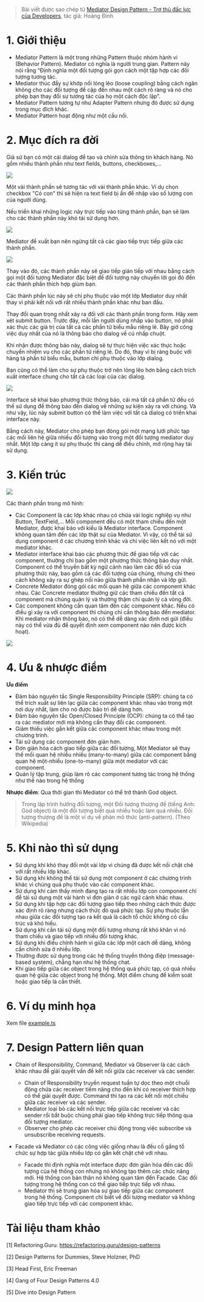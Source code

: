 > Bài viết được sao chép từ [Mediator Design Pattern - Trợ thủ đắc lực của Developers](https://viblo.asia/p/mediator-design-pattern-tro-thu-dac-luc-cua-developers-m68Z0jVj5kG), tác giả: Hoàng Đinh

# 1. Giới thiệu

- Mediator Pattern là một trong những Pattern thuộc nhóm hành vi (Behavior Pattern). Mediator có nghĩa là người trung gian. Pattern này nói rằng “Định nghĩa một đối tượng gói gọn cách một tập hợp các đối tượng tương tác.
- Mediator thúc đẩy sự khớp nối lỏng lẻo (loose coupling) bằng cách ngăn không cho các đối tượng đề cập đến nhau một cách rõ ràng và nó cho phép bạn thay đổi sự tương tác của họ một cách độc lập”.
- Mediator Pattern tương tự như Adapter Pattern nhưng đó được sử dụng trong mục đích khác.
- Mediator Pattern hoạt động như một cầu nối.

# 2. Mục đích ra đời

Giả sử bạn có một cái dialog để tạo và chỉnh sửa thông tin khách hàng. Nó gồm nhiều thành phần như text fields, buttons, checkboxes,…

![](https://images.viblo.asia/f5e4b4fc-ae42-4069-ac70-4728f0eb180a.png)

Một vài thành phần sẽ tương tác với vài thành phần khác. Ví dụ chọn checkbox "Có con" thì sẽ hiện ra text field bị ẩn để nhập vào số lượng con của người dùng.

Nếu triển khai những logic này trực tiếp vào từng thành phần, bạn sẽ làm cho các thành phần này khó tái sử dụng hơn.

![](https://images.viblo.asia/3c531ff2-ce5f-486c-ac83-33cef1f66446.png)

Mediator đề xuất bạn nên ngừng tất cả các giao tiếp trực tiếp giữa các thành phần.

![](https://images.viblo.asia/0b1e640c-014a-4f69-b59a-3992ded8dc4a.png)

Thay vào đó, các thành phần này sẽ giao tiếp gián tiếp với nhau bằng cách gọi một đối tượng Mediator đặc biệt để đối tượng này chuyển lời gọi đó đến các thành phần thích hợp giùm bạn.

Các thành phần lúc này sẽ chỉ phụ thuộc vào một lớp Mediator duy nhất thay vì phải kết nối với rất nhiều thành phần khác như ban đầu.

Thay đổi quan trọng nhất xảy ra đối với các thành phần trong form. Hãy xem xét submit button. Trước đây, mỗi lần người dùng nhấp vào button, nó phải xác thực các giá trị của tất cả các phần tử biểu mẫu riêng lẻ. Bây giờ công việc duy nhất của nó là thông báo cho dialog về cú nhấp chuột.

Khi nhận được thông báo này, dialog sẽ tự thực hiện việc xác thực hoặc chuyển nhiệm vụ cho các phần tử riêng lẻ. Do đó, thay vì bị ràng buộc với hàng tá phần tử biểu mẫu, button chỉ phụ thuộc vào lớp dialog.

Bạn cũng có thể làm cho sự phụ thuộc trở nên lỏng lẽo hơn bằng cách trích xuất interface chung cho tất cả các loại của các dialog.

![](https://images.viblo.asia/a706c40e-f1f5-4f9e-8a34-b7c850b15b90.png)

Interface sẽ khai báo phương thức thông báo, cái mà tất cả phần tử đều có thể sử dụng để thông báo đến dialog về những sự kiện xảy ra với chúng. Và như vậy, lúc này submit button có thể làm việc với tất cả dialog có triển khai interface này.

Bằng cách này, Mediator cho phép bạn đóng gói một mạng lưới phức tạp các mối liên hệ giữa nhiều đối tượng vào trong một đối tượng mediator duy nhất. Một lớp càng ít sự phụ thuộc thì càng dễ điều chỉnh, mở rộng hay tái sử dụng.

# 3. Kiến trúc

![](https://refactoring.guru/images/patterns/diagrams/mediator/structure.png)

Các thành phần trong mô hình:

- Các Component là các lớp khác nhau có chứa vài logic nghiệp vụ như Button, TextField,... Mỗi component đều có một tham chiếu đến một Mediator, được khai báo với kiểu là Mediator interface. Component không quan tâm đến các lớp thật sự của Mediator. Vì vậy, có thể tái sử dụng component ở các chương trình khác và chỉ việc liên kết nó với một mediator khác.
- Mediator interface khai báo các phương thức để giao tiếp với các component, thường chỉ bao gồm một phương thức thông báo duy nhất. Component có thể truyền bất kỳ ngữ cảnh nào làm các đối số của phương thức này, bao gồm cả các đối tượng của chúng, nhưng chỉ theo cách không xảy ra sự ghép nối nào giữa thành phần nhận và lớp gửi.
- Concrete Mediator đóng gói các mối quan hệ giữa các component khác nhau. Các Concrete mediator thường giữ các tham chiếu đến tất cả component mà chúng quản lý và thường thậm chí quản lý cả vòng đời.
- Các component không cần quan tâm đến các component khác. Nếu có điều gì xảy ra với component thì chúng chỉ cần thông báo đến mediator. Khi mediator nhận thông báo, nó có thể dễ dàng xác định nơi gửi (điều này có thể vừa đủ để quyết định xem component nào nên được kích hoạt).

![](https://images.viblo.asia/eafedd75-2e59-488f-8d24-2220bdfc47b0.png)

# 4. Ưu & nhược điểm

**Ưu điểm**

- Đảm bảo nguyên tắc Single Responsibility Principle (SRP): chúng ta có thể trích xuất sự liên lạc giữa các component khác nhau vào trong một nơi duy nhất, làm cho nó được bảo trì dễ dàng hơn.
- Đảm bảo nguyên tắc Open/Closed Principle (OCP): chúng ta có thể tạo ra các mediator mới mà không cần thay đổi các component.
- Giảm thiểu việc gắn kết giữa các component khác nhau trong một chương trình.
- Tái sử dụng các component đơn giản hơn.
- Đơn giản hóa cách giao tiếp giữa các đối tượng, Một Mediator sẽ thay thế mối quan hệ nhiều nhiều (many-to-many) giữa các component bằng quan hệ một-nhiều (one-to-many) giữa một mediator với các component.
- Quản lý tập trung, giúp làm rõ các component tương tác trong hệ thống như thế nào trong hệ thống

**Nhược điểm**: Qua thời gian thì Mediator có thể trở thành God object.

> Trong lập trình hướng đối tượng, một Đối tượng thượng đế (tiếng Anh: God object) là một đối tượng biết quá nhiều hoặc làm quá nhiều. Đối tượng thượng đế là một ví dụ về phản mô thức (anti-pattern). (Theo Wikipedia)

# 5. Khi nào thì sử dụng

- Sử dụng khi khó thay đổi một vài lớp vì chúng đã được kết nối chặt chẽ với rất nhiều lớp khác.
- Sử dụng khi không thể tái sử dụng một component ở các chương trình khác vì chúng quá phụ thuộc vào các component khác.
- Sử dụng khi cảm thấy mình đang tạo ra rất nhiều lớp con component chỉ để tái sử dụng một vài hành vi đơn giản ở các ngữ cảnh khác nhau.
- Sử dụng khi tập hợp các đối tượng giao tiếp theo những cách thức được xác định rõ ràng nhưng cách thức đó quá phức tạp. Sự phụ thuộc lẫn nhau giữa các đối tượng tạo ra kết quả là cách tổ chức không có cấu trúc và khó hiểu.
- Sử dụng khi cần tái sử dụng một đối tượng nhưng rất khó khăn vì nó tham chiếu và giao tiếp với nhiều đối tượng khác.
- Sử dụng khi điều chỉnh hành vi giữa các lớp một cách dễ dàng, không cần chỉnh sửa ở nhiều lớp.
- Thường được sử dụng trong các hệ thống truyền thông điệp (message-based system), chẳng hạn như hệ thống chat.
- Khi giao tiếp giữa các object trong hệ thống quá phức tạp, có quá nhiều quan hệ giữa các object trong hệ thống. Một điểm chung để kiểm soát hoặc giao tiếp là cần thiết.

# 6. Ví dụ minh họa

Xem file [example.ts](./example.ts)

# 7. Design Pattern liên quan

- Chain of Responsibility, Command, Mediator và Observer là các cách khác nhau để giải quyết vấn đề kết nối giữa các receiver và các sender.

  - Chain of Responsibility truyền request tuần tự dọc theo một chuỗi động chứa các receiver tiềm năng cho đến khi có receiver thích hợp có thể giải quyết được. Command thì tạo ra các kết nối một chiều giữa các receiver và các sender.
  - Mediator loại bỏ các kết nối trực tiếp giữa các receiver và các sender rồi bắt buộc chúng phải giao tiếp không trực tiếp thông qua đối tượng mediator.
  - Observer cho phép các receiver chủ động trong việc subscribe và unsubscribe receiving requests.

- Facade và Mediator có các công việc giống nhau là đều cố gắng tổ chức sự hợp tác giữa nhiều lớp có gắn kết chặt chẽ với nhau.

  - Facade thì định nghĩa một interface được đơn giản hóa đến các đối tượng của hệ thống con nhưng nó không tạo thêm các chức năng mới. Hệ thống con bản thân nó không quan tâm đến Facade. Các đối tượng trong hệ thống con có thể giao tiếp trực tiếp với nhau.
  - Mediator thì sẽ trung gian hóa sự giao tiếp giữa các component trong hệ thống. Component chỉ biết về đối tượng mediator và không giao tiếp trực tiếp với các component khác.

# Tài liệu tham khảo

[1] Refactoring.Guru. https://refactoring.guru/design-patterns

[2] Design Patterns for Dummies, Steve Holzner, PhD

[3] Head First, Eric Freeman

[4] Gang of Four Design Patterns 4.0

[5] Dive into Design Pattern

